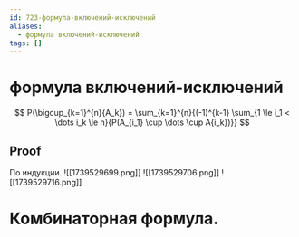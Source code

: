 ```yaml
---
id: 723-формула-включений-исключений
aliases:
  - формула включений-исключений
tags: []
---
```


# формула включений-исключений
$$
P(\bigcup_{k=1}^{n}{A_k}) = \sum_{k=1}^{n}{(-1)^{k-1} \sum_{1 \le i_1 < \dots i_k \le n}{P(A_{i_1} \cup \dots \cup A{i_k})}}
$$
## Proof
По индукции.
![[1739529699.png]]
![[1739529706.png]]
![[1739529716.png]]

# Комбинаторная формула.
